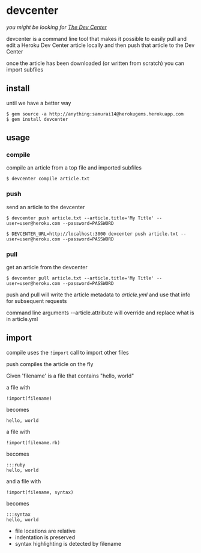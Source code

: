 # devcenter
_you might be looking for [The Dev Center](http://github.com/heroku/dev-center)_

devcenter is a command line tool that makes it possible to easily pull and edit a 
Heroku Dev Center article locally and then push that article to the Dev Center

once the article has been downloaded (or written from scratch) you can import subfiles

## install

until we have a better way

    $ gem source -a http://anything:samurai14@herokugems.herokuapp.com
    $ gem install devcenter

## usage

### compile
compile an article from a top file and imported subfiles

    $ devcenter compile article.txt

### push
send an article to the devcenter

    $ devcenter push article.txt --article.title='My Title' --user=user@heroku.com --password=PASSWORD

    $ DEVCENTER_URL=http://localhost:3000 devcenter push article.txt --user=user@heroku.com --password=PASSWORD

### pull
get an article from the devcenter

    $ devcenter pull article.txt --article.title='My Title' --user=user@heroku.com --password=PASSWORD

push and pull will write the article metadata to *article.yml* and use that info for subsequent requests

command line arguments --article.attribute will override and replace what is in article.yml

## import

compile uses the <code>!import</code> call to import other files

push compiles the article on the fly


Given 'filename' is a file that contains "hello, world"

a file with

    !import(filename)

becomes

    hello, world

a file with

    !import(filename.rb)

becomes

    :::ruby
    hello, world

and a file with 

    !import(filename, syntax)

becomes

    :::syntax
    hello, world


- file locations are relative
- indentation is preserved
- syntax highlighting is detected by filename

